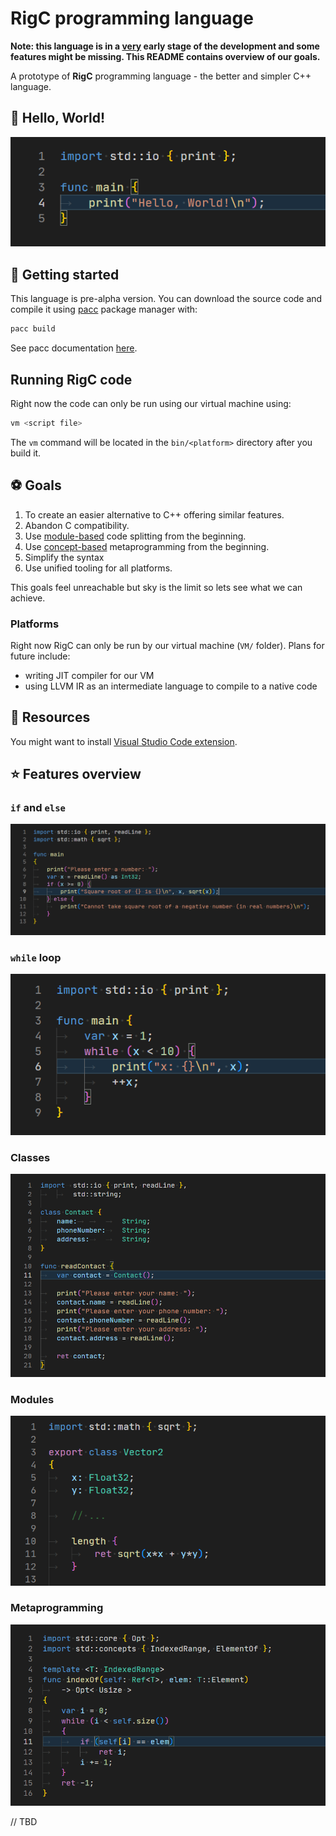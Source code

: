 # RigC programming language

**Note: this language is in a <u>very</u> early stage of the development and some features might be missing. This README contains overview of our goals.**

A prototype of **RigC** programming language - the better and simpler C++ language.

## 👋 Hello, World!

![Hello World Demo](res/example-imgs/hello-world.png)

## 🚀 Getting started

This language is pre-alpha version. You can download the source code and compile it using [pacc](https://github.com/PoetaKodu/pacc) package manager with:

```bash
pacc build
```

See pacc documentation [here](https://github.com/PoetaKodu/pacc).

## Running RigC code

Right now the code can only be run using our virtual machine using:

```bash
vm <script file>
```

The `vm` command will be located in the `bin/<platform>` directory after you build it.

## ⚽ Goals

1. To create an easier alternative to C++ offering similar features.
2. Abandon C compatibility.
3. Use [module-based](#modules) code splitting from the beginning.
4. Use [concept-based](#metaprogramming) metaprogramming from the beginning.
5. Simplify the syntax
6. Use unified tooling for all platforms.

This goals feel unreachable but sky is the limit so lets see what we can achieve.

### Platforms

Right now RigC can only be run by our virtual machine (`VM/` folder). Plans for future
include:

- writing JIT compiler for our VM
- using LLVM IR as an intermediate language to compile to a native code

## 🧱 Resources

You might want to install [Visual Studio Code extension](https://github.com/PoetaKodu/vscode-rigc).

## ⭐ Features overview

### `if` and `else`

![Hello World Demo](res/example-imgs/flow-control.png)

### `while` loop

![Hello World Demo](res/example-imgs/while-loop.png)


### Classes

![Hello World Demo](res/example-imgs/classes-and-funcs.png)

### Modules

![Hello World Demo](res/example-imgs/classes-modules.png)

### Metaprogramming

![Hello World Demo](res/example-imgs/metaprogramming.png)


// TBD
